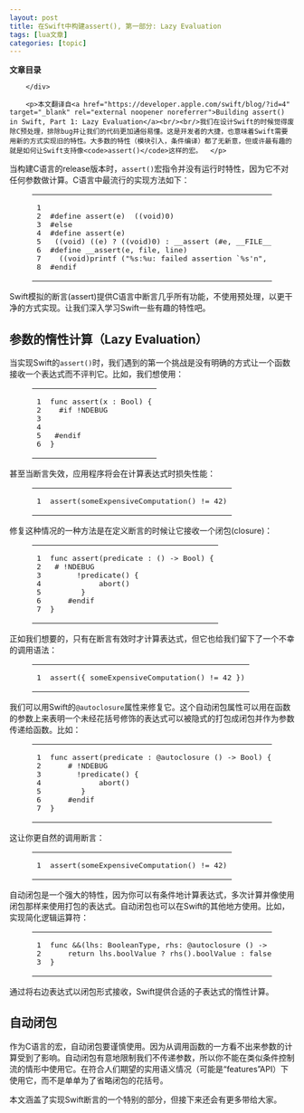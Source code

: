 ```yaml
---
layout: post
title: 在Swift中构建assert(), 第一部分: Lazy Evaluation 
tags: [lua文章]
categories: [topic]
---
```

<div id="toc" class="toc-article">
			<strong class="toc-title">文章目录</strong>
		
			
		
		</div>
		
		<p>本文翻译自<a href="https://developer.apple.com/swift/blog/?id=4" target="_blank" rel="external noopener noreferrer">Building assert() in Swift, Part 1: Lazy Evaluation</a><br/><br/>我们在设计Swift的时候觉得废除C预处理，排除bug并让我们的代码更加通俗易懂。这是开发者的大捷，也意味着Swift需要用新的方式实现旧的特性。大多数的特性（模块引入，条件编译）都了无新意，但或许最有趣的就是如何让Swift支持像<code>assert()</code>这样的宏。  </p>
<p>当构建C语言的release版本时，<code>assert()</code>宏指令并没有运行时特性，因为它不对任何参数做计算。C语言中最流行的实现方法如下：  </p>
<figure class="highlight objc"><table><tbody><tr><td class="gutter"><pre><span class="line">1</span><br/><span class="line">2</span><br/><span class="line">3</span><br/><span class="line">4</span><br/><span class="line">5</span><br/><span class="line">6</span><br/><span class="line">7</span><br/><span class="line">8</span><br/></pre></td><td class="code"><pre><span class="line"></span><br/><span class="line"><span class="meta">#define assert(e)  ((void)0)</span></span><br/><span class="line"><span class="meta">#else</span></span><br/><span class="line"><span class="meta">#define assert(e)  </span></span><br/><span class="line">	((<span class="keyword">void</span>) ((e) ? ((<span class="keyword">void</span>)<span class="number">0</span>) : __assert (<span class="meta">#e, __FILE__, __LINE__)))</span></span><br/><span class="line"><span class="meta">#define __assert(e, file, line) </span></span><br/><span class="line">	((<span class="keyword">void</span>)printf (<span class="string">&#34;%s:%u: failed assertion `%s&#39;n&#34;</span>, file, line, e), abort())</span><br/><span class="line"><span class="meta">#endif</span></span><br/></pre></td></tr></tbody></table></figure>
<p>Swift模拟的断言(assert)提供C语言中断言几乎所有功能，不使用预处理，以更干净的方式实现。让我们深入学习Swift一些有趣的特性吧。  </p>
<h2 id="参数的惰性计算（Lazy-Evaluation）"><a href="#参数的惰性计算（Lazy-Evaluation）" class="headerlink" title="参数的惰性计算（Lazy Evaluation）"></a>参数的惰性计算（Lazy Evaluation）</h2><p>当实现Swift的<code>assert()</code>时，我们遇到的第一个挑战是没有明确的方式让一个函数接收一个表达式而不评判它。比如，我们想使用：  </p>
<figure class="highlight less"><table><tbody><tr><td class="gutter"><pre><span class="line">1</span><br/><span class="line">2</span><br/><span class="line">3</span><br/><span class="line">4</span><br/><span class="line">5</span><br/><span class="line">6</span><br/></pre></td><td class="code"><pre><span class="line"><span class="selector-tag">func</span> <span class="selector-tag">assert</span>(<span class="attribute">x </span>: Bool) {</span><br/><span class="line">	<span class="selector-id">#if</span> !<span class="selector-tag">NDEBUG</span></span><br/><span class="line"></span><br/><span class="line">		</span><br/><span class="line">	<span class="selector-id">#endif</span></span><br/><span class="line">}</span><br/></pre></td></tr></tbody></table></figure>
<p>甚至当断言失效，应用程序将会在计算表达式时损失性能：<br/></p><figure class="highlight lisp"><table><tbody><tr><td class="gutter"><pre><span class="line">1</span><br/></pre></td><td class="code"><pre><span class="line">assert(<span class="name">someExpensiveComputation</span>() != <span class="number">42</span>)</span><br/></pre></td></tr></tbody></table></figure><p></p>
<p>修复这种情况的一种方法是在定义断言的时候让它接收一个闭包(closure)：<br/></p><figure class="highlight livescript"><table><tbody><tr><td class="gutter"><pre><span class="line">1</span><br/><span class="line">2</span><br/><span class="line">3</span><br/><span class="line">4</span><br/><span class="line">5</span><br/><span class="line">6</span><br/><span class="line">7</span><br/></pre></td><td class="code"><pre><span class="line">func assert<span class="function"><span class="params">(predicate : () -&gt; Bool)</span> {</span><br/><span class="line">	# !<span class="title">NDEBUG</span></span><br/><span class="line">		 !<span class="title">predicate</span><span class="params">()</span> {</span><br/><span class="line">			<span class="title">abort</span><span class="params">()</span></span><br/><span class="line">		}</span><br/><span class="line">	#<span class="title">endif</span></span><br/><span class="line">}</span></span><br/></pre></td></tr></tbody></table></figure><p></p>
<p>正如我们想要的，只有在断言有效时才计算表达式，但它也给我们留下了一个不幸的调用语法：<br/></p><figure class="highlight stylus"><table><tbody><tr><td class="gutter"><pre><span class="line">1</span><br/></pre></td><td class="code"><pre><span class="line"><span class="function"><span class="title">assert</span><span class="params">({ someExpensiveComputation()</span></span> != <span class="number">42</span> })</span><br/></pre></td></tr></tbody></table></figure><p></p>
<p>我们可以用Swift的<code>@autoclosure</code>属性来修复它。这个自动闭包属性可以用在函数的参数上来表明一个未经花括号修饰的表达式可以被隐式的打包成闭包并作为参数传递给函数。比如：<br/></p><figure class="highlight livescript"><table><tbody><tr><td class="gutter"><pre><span class="line">1</span><br/><span class="line">2</span><br/><span class="line">3</span><br/><span class="line">4</span><br/><span class="line">5</span><br/><span class="line">6</span><br/><span class="line">7</span><br/></pre></td><td class="code"><pre><span class="line">func assert<span class="function"><span class="params">(predicate : @autoclosure () -&gt; Bool)</span> {</span><br/><span class="line">	# !<span class="title">NDEBUG</span></span><br/><span class="line">		 !<span class="title">predicate</span><span class="params">()</span> {</span><br/><span class="line">			<span class="title">abort</span><span class="params">()</span></span><br/><span class="line">		}</span><br/><span class="line">	#<span class="title">endif</span></span><br/><span class="line">}</span></span><br/></pre></td></tr></tbody></table></figure><p></p>
<p>这让你更自然的调用断言：<br/></p><figure class="highlight lisp"><table><tbody><tr><td class="gutter"><pre><span class="line">1</span><br/></pre></td><td class="code"><pre><span class="line">assert(<span class="name">someExpensiveComputation</span>() != <span class="number">42</span>)</span><br/></pre></td></tr></tbody></table></figure><p></p>
<p>自动闭包是一个强大的特性，因为你可以有条件地计算表达式，多次计算并像使用闭包那样来使用打包的表达式。自动闭包也可以在Swift的其他地方使用。比如，实现简化逻辑运算符：<br/></p><figure class="highlight less"><table><tbody><tr><td class="gutter"><pre><span class="line">1</span><br/><span class="line">2</span><br/><span class="line">3</span><br/></pre></td><td class="code"><pre><span class="line"><span class="selector-tag">func</span> <span class="selector-tag">&amp;</span><span class="selector-tag">&amp;</span>(<span class="attribute">lhs</span>: BooleanType, <span class="attribute">rhs</span>: <span class="variable">@autoclosure</span> () -&gt; BooleanType) <span class="selector-tag">-</span>&gt; <span class="selector-tag">Bool</span> {</span><br/><span class="line">	return lhs<span class="selector-class">.boolValue</span> ? <span class="selector-tag">rhs</span>()<span class="selector-class">.boolValue</span> : <span class="selector-tag">false</span></span><br/><span class="line">}</span><br/></pre></td></tr></tbody></table></figure><p></p>
<p>通过将右边表达式以闭包形式接收，Swift提供合适的子表达式的惰性计算。  </p>
<h2 id="自动闭包"><a href="#自动闭包" class="headerlink" title="自动闭包"></a>自动闭包</h2><p>作为C语言的宏，自动闭包要谨慎使用。因为从调用函数的一方看不出来参数的计算受到了影响。自动闭包有意地限制我们不传递参数，所以你不能在类似条件控制流的情形中使用它。在符合人们期望的实用语义情况（可能是“features”API）下使用它，而不是单单为了省略闭包的花括号。  </p>
<p>本文涵盖了实现Swift断言的一个特别的部分，但接下来还会有更多带给大家。</p>